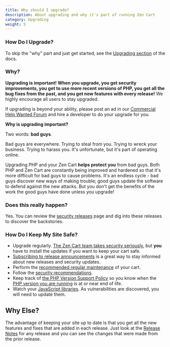 ```yaml
---
title: Why should I upgrade? 
description: About upgrading and why it's part of running Zen Cart 
category: Upgrading
weight: 5
---
```


### How Do I Upgrade?

To skip the "why" part and just get started, see the [Upgrading section](/user/upgrading) of the docs.

### Why?

**Upgrading is important!  When you upgrade, you get security improvements, you get to use more recent versions of PHP, you get all the bug fixes from the past, and you get new features with every release!**  We highly encourage all users to stay upgraded.

If upgrading is beyond your ability, please post an ad in our [Commercial Help Wanted Forum](https://www.zen-cart.com/forumdisplay.php?138-Commercial-Help-Wanted) and hire a developer to do your upgrade for you. 

**Why is upgrading important?**

Two words: **bad guys**.

Bad guys are everywhere.  Trying to steal from you.  Trying to wreck your business.  Trying to harass you.  It's unfortunate, but it's part of operating online. 

Upgrading PHP and your Zen Cart **helps protect you** from bad guys. Both PHP and Zen Cart are constantly being improved and hardened so that it's more difficult for bad guys to cause problems.  It's an endless cycle - bad guys discover new ways of making trouble; good guys update the software to defend against the new attacks.  But you don't get the benefits of the work the good guys have done unless you upgrade! 

### Does this really happen? 

Yes.  You can review the [security releases](/user/about_us/security_releases/) page and dig into these releases to discover the backstories. 


### How Do I Keep My Site Safe? 

- Upgrade regularly. [The Zen Cart team takes security seriously](/user/about_us/security_reports/), but **you** have to install the updates if you want to keep your cart safe. 
- [Subscribing to release announcements](/user/about_us/announcements) is a great way to stay informed about new releases and security updates. 
- Perform the [recommended regular maintenance](/user/running/regular_maintenance/) of your cart. 
- Follow the [security recommendations](/user/security/security_recommendations/).
- Keep track of [the PHP Version Support Policy](https://www.php.net/supported-versions.php) so you know when the [PHP version you are running](/user/admin_pages/admin_version/) is at or near end of life.
- Watch your [JavaScript libraries](/user/upgrading/javascript_updates/).  As vulnerabilities are discovered, you will need to update them. 

## Why Else? 

The advantage of keeping your site up to date is that you get all the new features and fixes that are added in each release.  Just look at the [Release Notes](/user/about_us/release_history/) for any release and you can see the changes that were made from the prior release. 



